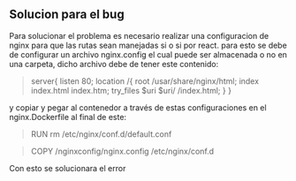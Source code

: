 ## Solucion para el bug
Para solucionar el problema es necesario realizar una configuracion de nginx para que las rutas
sean manejadas si o si por react.
para esto se debe de configurar un archivo nginx.config el cual puede ser almacenada o no en una carpeta, dicho archivo debe de tener este contenido:
>server{
    listen 80;
    location /{
        root /usar/share/nginx/html;
        index index.html index.htm;
        try_files \$uri $uri/ /index.html;
    }
}

y copiar y pegar al contenedor a través de estas configuraciones en el nginx.Dockerfile al final de este:
> RUN rm /etc/nginx/conf.d/default.conf

> COPY /nginxconfig/nginx.config /etc/nginx/conf.d 

Con esto se solucionara el error



